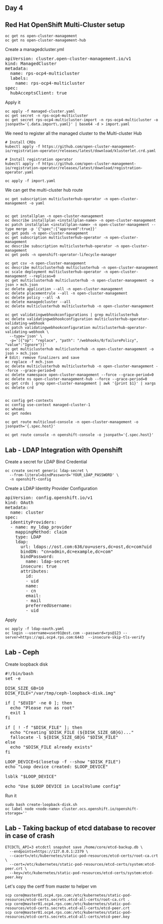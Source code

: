 ## Day 4

## Red Hat OpenShift Multi-Cluster setup

```
oc get ns open-cluster-management
oc get ns open-cluster-management-hub
```

Create a managedcluster.yml
<pre>
apiVersion: cluster.open-cluster-management.io/v1
kind: ManagedCluster
metadata:
  name: rps-ocp4-multicluster
  labels:
    name: rps-ocp4-multicluster
spec:
  hubAcceptsClient: true  
</pre>

Apply it
```
oc apply -f managed-cluster.yaml
oc get secret -n rps-ocp4-multicluster
oc get secret rps-ocp4-multicluster-import -n rps-ocp4-multicluster -o jsonpath='{.data.import\.yaml}' | base64 -d > import.yaml
```



We need to register all the managed cluster to the Multi-cluster Hub
```
# Install CRDs
kubectl apply -f https://github.com/open-cluster-management-io/registration-operator/releases/latest/download/klusterlet.crd.yaml

# Install registration operator
kubectl apply -f https://github.com/open-cluster-management-io/registration-operator/releases/latest/download/registration-operator.yaml

oc apply -f import.yaml
```

We can get the multi-cluster hub route
```
oc get subscription multiclusterhub-operator -n open-cluster-management -o yaml


oc get installplan -n open-cluster-management
oc describe installplan <installplan-name> -n open-cluster-management
oc patch installplan <installplan-name> -n open-cluster-management --type merge -p '{"spec":{"approved":true}}'
oc get pods -n open-cluster-management
oc get subscription multiclusterhub-operator -n open-cluster-management
oc describe subscription multiclusterhub-operator -n open-cluster-management
oc get pods -n openshift-operator-lifecycle-manager

oc get csv -n open-cluster-management
oc describe multiclusterhub multiclusterhub -n open-cluster-management
oc scale deployment multiclusterhub-operator -n open-cluster-management --replicas=0
oc get multiclusterhub multiclusterhub -n open-cluster-management -o json > mch.json
oc delete application --all -n open-cluster-management
oc delete placementrule --all -n open-cluster-management
oc delete policy --all -A
oc delete managedcluster --all
oc delete multiclusterhub multiclusterhub -n open-cluster-management

oc get validatingwebhookconfigurations | grep multiclusterhub
oc delete validatingwebhookconfiguration multiclusterhub-operator-validating-webhook
oc patch validatingwebhookconfiguration multiclusterhub-operator-validating-webhook \
  --type='json' \
  -p='[{"op": "replace", "path": "/webhooks/0/failurePolicy", "value":"Ignore"}]'
oc get multiclusterhub multiclusterhub -n open-cluster-management -o json > mch.json
# Edit: remove finalizers and save
oc replace -f mch.json
oc delete multiclusterhub multiclusterhub -n open-cluster-management --force --grace-period=0
oc delete namespace open-cluster-management --force --grace-period=0
oc delete ns open-cluster-management-hub --force --grace-period=0
oc get crds | grep open-cluster-management | awk '{print $1}' | xargs oc delete crd


oc config get-contexts
oc config use-context managed-cluster-1
oc whoami
oc get nodes

oc get route multicloud-console -n open-cluster-management -o jsonpath='{.spec.host}'

oc get route console -n openshift-console -o jsonpath='{.spec.host}'
```

## Lab - LDAP Integration with Openshift

Create a secret for LDAP Bind Credential
```
oc create secret generic ldap-secret \
  --from-literal=bindPassword='YOUR_LDAP_PASSWORD' \
  -n openshift-config
```

Create a LDAP Identity Provider Configuration
<pre>
apiVersion: config.openshift.io/v1
kind: OAuth
metadata:
  name: cluster
spec:
  identityProviders:
  - name: my_ldap_provider
    mappingMethod: claim
    type: LDAP
    ldap:
      url: ldaps://ost.com:636/ou=users,dc=ost,dc=com?uid
      bindDN: "cn=admin,dc=example,dc=com"
      bindPassword:
        name: ldap-secret
      insecure: true
      attributes:
        id:
        - uid
        name:
        - cn
        email:
        - mail
        preferredUsername:
        - uid
</pre>

Apply 
```
oc apply -f ldap-oauth.yaml
oc login --username=user01@ost.com --password=rps@123 --server=https://api.ocp4.rps.com:6443  --insecure-skip-tls-verify

```


## Lab - Ceph
Create loopback disk
<pre>
#!/bin/bash
set -e

DISK_SIZE_GB=10
DISK_FILE="/var/tmp/ceph-loopback-disk.img"

if [ "$EUID" -ne 0 ]; then
  echo "Please run as root"
  exit 1
fi

if [ ! -f "$DISK_FILE" ]; then
  echo "Creating $DISK_FILE (${DISK_SIZE_GB}G)..."
  fallocate -l ${DISK_SIZE_GB}G "$DISK_FILE"
else
  echo "$DISK_FILE already exists"
fi

LOOP_DEVICE=$(losetup -f --show "$DISK_FILE")
echo "Loop device created: $LOOP_DEVICE"

lsblk "$LOOP_DEVICE"

echo "Use $LOOP_DEVICE in LocalVolume config"  
</pre>

Run it
```
sudo bash create-loopback-disk.sh
oc label node <node-name> cluster.ocs.openshift.io/openshift-storage=''

```


## Lab - Taking backup of etcd database to recover in case of crash
```
ETCDCTL_API=3 etcdctl snapshot save /home/core/etcd-backup.db \
  --endpoints=https://127.0.0.1:2379 \
  --cacert=/etc/kubernetes/static-pod-resources/etcd-certs/root-ca.crt \
  --cert=/etc/kubernetes/static-pod-resources/etcd-certs/system:etcd-peer.crt \
  --key=/etc/kubernetes/static-pod-resources/etcd-certs/system:etcd-peer.key

```

Let's copy the certf from master to helper vm
```
scp core@master01.ocp4.rps.com:/etc/kubernetes/static-pod-resources/etcd-certs.secrets.etcd-all-certs/root-ca.crt .
scp core@master01.ocp4.rps.com:/etc/kubernetes/static-pod-resources/etcd-certs.secrets.etcd-all-certs/etcd-peer.crt
scp core@master01.ocp4.rps.com:/etc/kubernetes/static-pod-resources/etcd-certs.secrets.etcd-all-certs/etcd-peer.key
```
